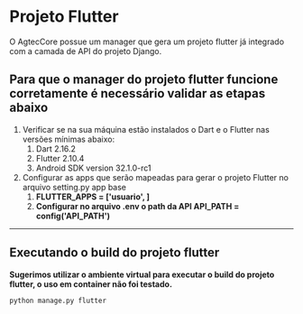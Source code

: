 # Projeto Flutter

O AgtecCore possue um manager que gera um projeto flutter já integrado com a camada de API do projeto Django.

## Para que o manager do projeto flutter funcione corretamente é necessário validar as etapas abaixo

1. Verificar se na sua máquina estão instalados o Dart e o Flutter nas versões mínimas abaixo:
    1. Dart 2.16.2
    2. Flutter 2.10.4
    3. Android SDK version 32.1.0-rc1
2. Configurar as apps que serão mapeadas para gerar o projeto Flutter no arquivo setting.py app base
    1. **FLUTTER_APPS = ['usuario', ]**
    2. **Configurar no arquivo .env o path da API API_PATH = config('API_PATH')**

-----------------------

## Executando o build do projeto flutter

**Sugerimos utilizar o ambiente virtual para executar o build do projeto flutter, o uso em container não foi testado.**

```console
python manage.py flutter
```
